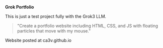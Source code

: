 **Grok Portfolio**

This is just a test project fully with the Grok3 LLM.

> "Create a portfolio website including HTML, CSS, and JS with floating particles that move with my mouse."

Website posted at ca3v.github.io
